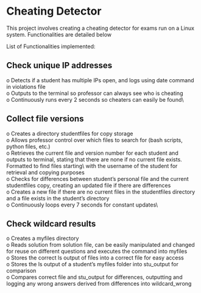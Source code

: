 # Cheating Detector
This project involves creating a cheating detector for exams run on a Linux system. Functionalities are detailed below

List of Functionalities implemented:
##	Check unique IP addresses
o	Detects if a student has multiple IPs open, and logs using date command in violations file\
o	Outputs to the terminal so professor can always see who is cheating\
o	Continuously runs every 2 seconds so cheaters can easily be found\
##	Collect file versions
o	Creates a directory studentfiles for copy storage\
o	Allows professor control over which files to search for (bash scripts, python files, etc.)\
o	Retrieves the current file and version number for each student and outputs to terminal, stating that there are none if no current file exists. Formatted to find files starting\ with the username of the student for retrieval and copying purposes\
o	Checks for differences between student’s personal file and the current studentfiles copy, creating an updated file if there are differences\
o	Creates a new file if there are no current files in the studentfiles directory and a file exists in the student’s directory\
o	Continuously loops every 7 seconds for constant updates\
##	Check wildcard results
o	Creates a myfiles directory\
o	Reads solution from solution file, can be easily manipulated and changed for reuse on different questions and executes the command into myfiles\
o	Stores the correct ls output of files into a correct file for easy access\
o	Stores the ls output of a student’s myfiles folder into stu_output for comparison\
o	Compares correct file and stu_output for differences, outputting and logging any wrong answers derived from differences into wildcard_wrong
